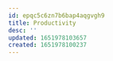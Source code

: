 ```yaml
---
id: epqc5c6zn7b6bap4aqgvgh9
title: Productivity
desc: ''
updated: 1651978103657
created: 1651978100237
---
```


